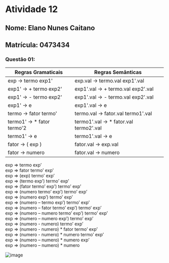 # Atividade 12
## Nome: Elano Nunes Caitano
## Matrícula: 0473434

### Questão 01:

| Regras Gramaticais       | Regras Semânticas                      |
|--------------------------|----------------------------------------|
| exp -> termo exp1'        | exp.val -> termo.val exp1'.val         |
| exp1' -> + termo exp2'     | exp1'.val -> + termo.val exp2'.val     |
| exp1' -> - termo exp2'     | exp1'.val -> - termo.val exp2'.val     |
| exp1' -> e                | exp1'.val -> e                    |
| termo -> fator termo'    | termo.val -> fator.val termo1'.val     |
| termo1' -> * fator termo'2 | termo1'.val -> * fator.val termo2'.val |
| termo1' -> e              | termo1'.val -> e                   |
| fator -> ( exp )         | fator.val -> exp.val                   |
| fator -> numero          | fator.val -> numero                    |

exp => termo exp’ <br />
exp => fator termo’ exp’ <br />
exp => (exp) termo’ exp’ <br />
exp => (termo exp’) termo’ exp’ <br />
exp => (fator termo’ exp’) termo’ exp’ <br />
exp => (numero termo’ exp’) termo’ exp’ <br />
exp => (numero exp’) termo’ exp’ <br />
exp => (numero – termo exp’) termo’ exp’ <br />
exp => (numero – fator termo’ exp’) termo‘ exp’ <br />
exp => (numero – numero termo’ exp’) termo’ exp’ <br />
exp => (numero – numero exp’) termo’ exp’ <br />
exp => (numero - numero) termo’ exp’ <br />
exp => (numero - numero) * fator termo’ exp’ <br />
exp => (numero - numero) * numero termo’ exp’ <br />
exp => (numero – numero) * numero exp’ <br />
exp => (numero – numero) * numero <br />

![image](https://drive.google.com/uc?export=view&id=1xpgDT-hE298GgV1eNl7VDGAg-klS4Xy0)
 
